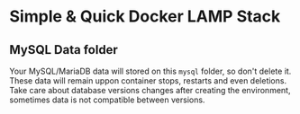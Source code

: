 # Simple & Quick Docker LAMP Stack

## MySQL Data folder

Your MySQL/MariaDB data will stored on this `mysql` folder, so don't delete it. These data will remain uppon container stops, restarts and even deletions. Take care about database versions changes after creating the environment, sometimes data is not compatible between versions.